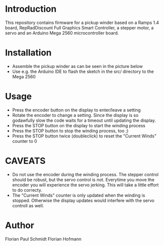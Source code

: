 # Introduction

This repository contains firmware for a pickup winder based on a Ramps 1.4 board, RepRadDiscount Full Graphics Smart Controller, a stepper motor, a servo and an Arduino Mega 2560 microcontroller board.

# Installation

- Assemble the pickup winder as can be seen in the picture below
- Use e.g. the Arduino IDE to flash the sketch in the src/ directory to the Mega 2560

# Usage

- Press the encoder button on the display to enter/leave a setting
- Rotate the encoder to change a setting. Since the display is so godawfully slow the code waits for a timeout until updating the display.
- Press the STOP button on the display to start the winding process
- Press the STOP button to stop the winding process, too ;)
- Press the STOP button twice (doubleclick) to reset the "Current Winds" counter to 0

# CAVEATS

- Do not use the encoder during the winding process. The stepper control should be robust, but the servo control is not. Everytime you move the encoder you will experience the servo jerking. This will take a little effort to do correcty.
- The "Current Winds" counter is only updated when the winding is stopped. Otherwise the display updates would interfere with the servo controll as well.

# Author

Florian Paul Schmidt
Florian Hofmann  

